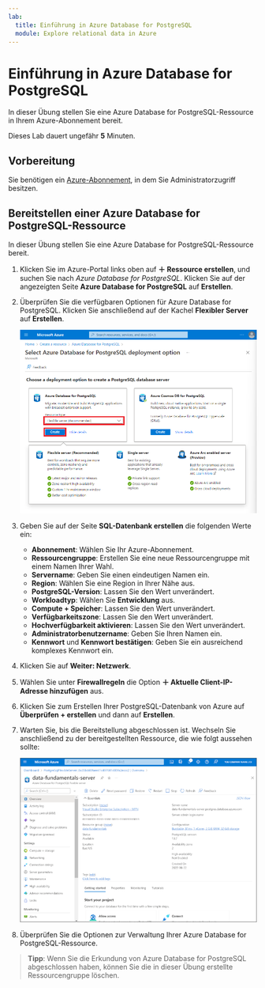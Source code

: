 ```yaml
---
lab:
  title: Einführung in Azure Database for PostgreSQL
  module: Explore relational data in Azure
---
```


# <a name="explore-azure-database-for-postgresql"></a>Einführung in Azure Database for PostgreSQL

In dieser Übung stellen Sie eine Azure Database for PostgreSQL-Ressource in Ihrem Azure-Abonnement bereit.

Dieses Lab dauert ungefähr **5** Minuten.

## <a name="before-you-start"></a>Vorbereitung

Sie benötigen ein [Azure-Abonnement](https://azure.microsoft.com/free), in dem Sie Administratorzugriff besitzen.

## <a name="provision-an-azure-database-for-postgresql-resource"></a>Bereitstellen einer Azure Database for PostgreSQL-Ressource

In dieser Übung stellen Sie eine Azure Database for PostgreSQL-Ressource bereit.

1. Klicken Sie im Azure-Portal links oben auf **&#65291; Ressource erstellen**, und suchen Sie nach *Azure Database for PostgreSQL*. Klicken Sie auf der angezeigten Seite **Azure Database for PostgreSQL** auf **Erstellen**.

1. Überprüfen Sie die verfügbaren Optionen für Azure Database for PostgreSQL. Klicken Sie anschließend auf der Kachel **Flexibler Server** auf **Erstellen**.

    ![Screenshot: Bereitstellungsoptionen für Azure Database for PostgreSQL](images/postgresql-options.png)

1. Geben Sie auf der Seite **SQL-Datenbank erstellen** die folgenden Werte ein:
    - **Abonnement**: Wählen Sie Ihr Azure-Abonnement.
    - **Ressourcengruppe**: Erstellen Sie eine neue Ressourcengruppe mit einem Namen Ihrer Wahl.
    - **Servername**: Geben Sie einen eindeutigen Namen ein.
    - **Region**: Wählen Sie eine Region in Ihrer Nähe aus.
    - **PostgreSQL-Version**: Lassen Sie den Wert unverändert.
    - **Workloadtyp**: Wählen Sie **Entwicklung** aus.
    - **Compute + Speicher**: Lassen Sie den Wert unverändert.
    - **Verfügbarkeitszone**: Lassen Sie den Wert unverändert.
    - **Hochverfügbarkeit aktivieren**: Lassen Sie den Wert unverändert.
    - **Administratorbenutzername**: Geben Sie Ihren Namen ein.
    - **Kennwort** und **Kennwort bestätigen**: Geben Sie ein ausreichend komplexes Kennwort ein.

1. Klicken Sie auf **Weiter: Netzwerk**.

1. Wählen Sie unter **Firewallregeln** die Option **&#65291; Aktuelle Client-IP-Adresse hinzufügen** aus.

1. Klicken Sie zum Erstellen Ihrer PostgreSQL-Datenbank von Azure auf **Überprüfen + erstellen** und dann auf **Erstellen**.

1. Warten Sie, bis die Bereitstellung abgeschlossen ist. Wechseln Sie anschließend zu der bereitgestellten Ressource, die wie folgt aussehen sollte:

    ![Screenshot: Azure-Portal mit der Seite „Azure Database for PostgreSQL“](images/postgresql-portal.png)

1. Überprüfen Sie die Optionen zur Verwaltung Ihrer Azure Database for PostgreSQL-Ressource.

> **Tipp**: Wenn Sie die Erkundung von Azure Database for PostgreSQL abgeschlossen haben, können Sie die in dieser Übung erstellte Ressourcengruppe löschen.
